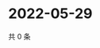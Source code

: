 # 2022-05-29

共 0 条

<!-- BEGIN WEIBO -->
<!-- 最后更新时间 Sun May 29 2022 07:16:22 GMT+0800 (China Standard Time) -->

<!-- END WEIBO -->
